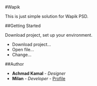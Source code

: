 #Wapik

 This is just simple solution for Wapik PSD.

##Getting Started

Download project, set up your environment.
- Download project...
- Open file...
- Change...

##Author    

- **Achmad Kamal** - *Designer*
- **Milan** - *Developer* - [Profile](https://github.com/Mili940)